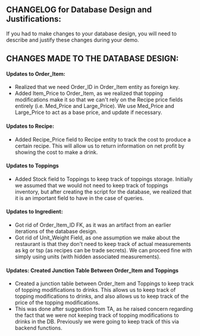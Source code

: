 ## CHANGELOG for Database Design and Justifications:
If you had to make changes to your database design, you will need to describe and justify these changes during your demo.
## CHANGES MADE TO THE DATABASE DESIGN:

#### Updates to Order_Item:
- Realized that we need Order_ID in Order_Item entity as foreign key.
- Added Item_Price to Order_Item, as we realized that topping modifications make it so that we can't rely on the Recipe price fields entirely (i.e. Med_Price and Large_Price). We use Med_Price and Large_Price to act as a base price, and update if necessary.

#### Updates to Recipe:
- Added Recipe_Price field to Recipe entity to track the cost to produce a certain recipe. This will allow us to return information on net profit by showing the cost to make a drink.

#### Updates to Toppings
- Added Stock field to Toppings to keep track of toppings storage. Initially we assumed that we would not need to keep track of toppings inventory, but after creating the script for the database, we realized that it is an important field to have in the case of queries.
 
#### Updates to Ingredient:
- Got rid of Order_Item_ID FK, as it was an artifact from an earlier iterations of the database design. 
- Got rid of Unit_Weight Field, as one assumption we make about the restaurant is that they don't need to keep track of actual measurements as kg or tsp (as recipes can be trade secrets). We can proceed fine with simply using units (with hidden associated measurements).

#### Updates: Created Junction Table Between Order_Item and Toppings
- Created a junction table between Order_Item and Toppings to keep track of topping modifications to drinks. This allows us to keep track of topping modifications to drinks, and also allows us to keep track of the price of the topping modifications.
- This was done after suggestion from TA, as he raised concern regarding the fact that we were not keeping track of topping modifications to drinks in the DB. Previously we were going to keep track of this via backend functions.